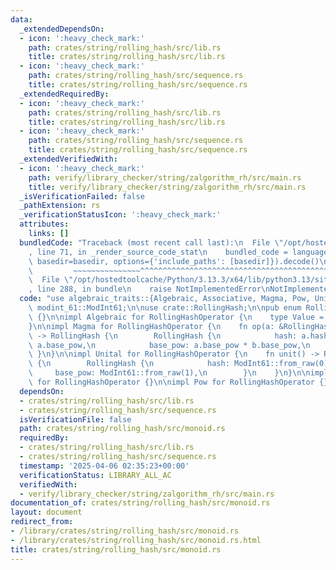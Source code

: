 ```yaml
---
data:
  _extendedDependsOn:
  - icon: ':heavy_check_mark:'
    path: crates/string/rolling_hash/src/lib.rs
    title: crates/string/rolling_hash/src/lib.rs
  - icon: ':heavy_check_mark:'
    path: crates/string/rolling_hash/src/sequence.rs
    title: crates/string/rolling_hash/src/sequence.rs
  _extendedRequiredBy:
  - icon: ':heavy_check_mark:'
    path: crates/string/rolling_hash/src/lib.rs
    title: crates/string/rolling_hash/src/lib.rs
  - icon: ':heavy_check_mark:'
    path: crates/string/rolling_hash/src/sequence.rs
    title: crates/string/rolling_hash/src/sequence.rs
  _extendedVerifiedWith:
  - icon: ':heavy_check_mark:'
    path: verify/library_checker/string/zalgorithm_rh/src/main.rs
    title: verify/library_checker/string/zalgorithm_rh/src/main.rs
  _isVerificationFailed: false
  _pathExtension: rs
  _verificationStatusIcon: ':heavy_check_mark:'
  attributes:
    links: []
  bundledCode: "Traceback (most recent call last):\n  File \"/opt/hostedtoolcache/Python/3.13.3/x64/lib/python3.13/site-packages/onlinejudge_verify/documentation/build.py\"\
    , line 71, in _render_source_code_stat\n    bundled_code = language.bundle(stat.path,\
    \ basedir=basedir, options={'include_paths': [basedir]}).decode()\n          \
    \         ~~~~~~~~~~~~~~~^^^^^^^^^^^^^^^^^^^^^^^^^^^^^^^^^^^^^^^^^^^^^^^^^^^^^^^^^^^^^^^^^^\n\
    \  File \"/opt/hostedtoolcache/Python/3.13.3/x64/lib/python3.13/site-packages/onlinejudge_verify/languages/rust.py\"\
    , line 288, in bundle\n    raise NotImplementedError\nNotImplementedError\n"
  code: "use algebraic_traits::{Algebraic, Associative, Magma, Pow, Unital};\nuse\
    \ modint_61::ModInt61;\n\nuse crate::RollingHash;\n\npub enum RollingHashOperator\
    \ {}\n\nimpl Algebraic for RollingHashOperator {\n    type Value = RollingHash;\n\
    }\n\nimpl Magma for RollingHashOperator {\n    fn op(a: &RollingHash, b: &RollingHash)\
    \ -> RollingHash {\n        RollingHash {\n            hash: a.hash + b.hash *\
    \ a.base_pow,\n            base_pow: a.base_pow * b.base_pow,\n        }\n   \
    \ }\n}\n\nimpl Unital for RollingHashOperator {\n    fn unit() -> RollingHash\
    \ {\n        RollingHash {\n            hash: ModInt61::from_raw(0),\n       \
    \     base_pow: ModInt61::from_raw(1),\n        }\n    }\n}\n\nimpl Associative\
    \ for RollingHashOperator {}\n\nimpl Pow for RollingHashOperator {}\n"
  dependsOn:
  - crates/string/rolling_hash/src/lib.rs
  - crates/string/rolling_hash/src/sequence.rs
  isVerificationFile: false
  path: crates/string/rolling_hash/src/monoid.rs
  requiredBy:
  - crates/string/rolling_hash/src/lib.rs
  - crates/string/rolling_hash/src/sequence.rs
  timestamp: '2025-04-06 02:35:23+00:00'
  verificationStatus: LIBRARY_ALL_AC
  verifiedWith:
  - verify/library_checker/string/zalgorithm_rh/src/main.rs
documentation_of: crates/string/rolling_hash/src/monoid.rs
layout: document
redirect_from:
- /library/crates/string/rolling_hash/src/monoid.rs
- /library/crates/string/rolling_hash/src/monoid.rs.html
title: crates/string/rolling_hash/src/monoid.rs
---
```

